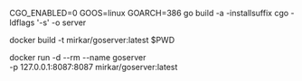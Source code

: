 CGO_ENABLED=0 GOOS=linux GOARCH=386 go build -a -installsuffix cgo -ldflags '-s' -o server  

docker build -t mirkar/goserver:latest $PWD


docker run -d --rm --name goserver  \
  -p 127.0.0.1:8087:8087 mirkar/goserver:latest
